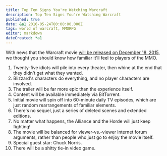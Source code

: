 ```yaml
---
title: Top Ten Signs You're Watching Warcraft
description: Top Ten Signs You're Watching Warcraft
published: true
date: &a1 2016-05-24T00:00:00.000Z
tags: world of warcraft, MMORPG
editor: markdown
dateCreated: *a1
---
```


With news that the Warcraft movie [will be released on December 18, 2015](https://twitter.com/Warcraft/status/385161242886696960), we thought you should know how familiar it'll feel to players of the MMO.

1. Twenty-five idiots will pile into every theater, then whine at the end that they didn't get what they wanted.
2. Blizzard's characters do everything, and no player characters are involved.
3. The trailer will be far more epic than the experience itself.
4. Content will be available immediately via BitTorrent.
5. Initial movie will spin off into 60-minute daily TV episodes, which are just random rearrangements of familiar elements.
6. There's no sequel, just a series of deleted scenes and extended editions.
7. No matter what happens, the Alliance and the Horde will just keep fighting!
8. The movie will be balanced for viewer-vs.-viewer Internet forum arguments, rather than people who just go to enjoy the movie itself.
9. Special guest star: Chuck Norris.
10. There will be a shitty tie-in video game.
